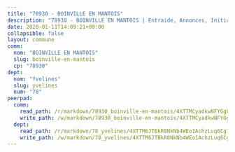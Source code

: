 ```yaml
---
title: "78930 - BOINVILLE EN MANTOIS"
description: "78930 - BOINVILLE EN MANTOIS | Entraide, Annonces, Initiatives"
date: 2020-01-11T14:09:21+09:00
collapsible: false
layout: commune
comm:
  nom: "BOINVILLE EN MANTOIS"
  slug: boinville-en-mantois
  cp: "78930"
dept:
  nom: "Yvelines"
  slug: yvelines
  num: "78"
peerpad:
  comm:
    read_path: /r/markdown/78930_boinville-en-mantois/4XTTMCyadkwNFYGg8dHQZASBxA6SQxikgo4JHDKMGBESTbuTy
    write_path: /w/markdown/78930_boinville-en-mantois/4XTTMCyadkwNFYGg8dHQZASBxA6SQxikgo4JHDKMGBESTbuTy-K3TgURUQ6GvED6rNiCRqp8HRfmsHLYspKq188ruskgUnnm5UitKjU5FUdeFARBNZmkRbEQfLe2tgoQBUmq2p8D43yCCBYvwmoyu2rJxFfwjxGx8ft7dAUeVhGKSAGyiJdgdLgiks
  dept:
    read_path: /r/markdown/78_yvelines/4XTTM6JTBkR8NkNb4WEo1AchzLuq6Cg73ydg7w9pErcQZA13p
    write_path: /w/markdown/78_yvelines/4XTTM6JTBkR8NkNb4WEo1AchzLuq6Cg73ydg7w9pErcQZA13p-K3TgUBFRQCPZwoWqJkunXeSjdgbtU3xzUSsui8DBc3rCTw6mbo4gNvfQRdE99JD3AnVW7fzseq687LKfGWCfAPajih5ByiZ3SpFz1r449oWaDnM5BHKZTbYtf6pEhRvzWbcazhrS
---
```


